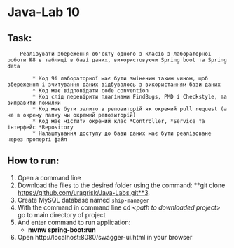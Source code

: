 # Java-Lab 10


## Task:
        Реалізувати збереження об'єкту одного з класів з лабораторної роботи №8 в таблиці в базі даних, використовуючи Spring boot та Spring data

            * Код 9ї лабораторної має бути зміненим таким чином, щоб збереження і зчитування даних відбувалось з використанням бази даних
            * Код має відповідати code convention
            * Код слід перевірити плагінами FindBugs, PMD і Checkstyle, та виправити помилки
            * Код має бути залито в репозиторій як окремий pull request (а не в окрему папку чи окремий репозиторій)
            * Код має містити окремий клас *Controller, *Service та інтерфейс *Repository
            * Налаштування доступу до бази даних має бути реалізоване через проперті файл





## How to run:
1. Open a command line
2. Download the files to the desired folder using the command: **git clone https://github.com/uragrisk/Java-Labs.git**3.
3. Create MySQL database named `ship-manager`
3. With the command in command line cd <*path to downloaded project*> go to main directory of project
4. And enter command to run application:
    * **mvnw spring-boot:run**
5. Open http://localhost:8080/swagger-ui.html in your browser

